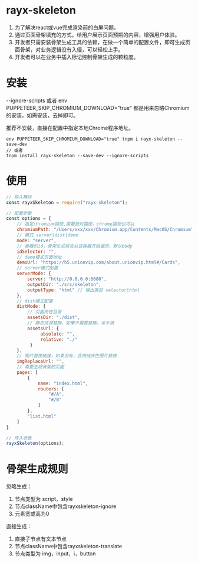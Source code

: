 # rayx-skeleton
1. 为了解决react或vue完成渲染前的白屏问题。
2. 通过页面骨架填充的方式，给用户展示页面预期的内容，增强用户体验。
3. 开发者只需安装骨架生成工具的依赖，在做一个简单的配置文件，即可生成页面骨架，对业务逻辑没有入侵，可以轻松上手。
4. 开发者可以在业务中插入标记控制骨架生成的颗粒度。

# 安装
--ignore-scripts 或者 env PUPPETEER_SKIP_CHROMIUM_DOWNLOAD="true" 都是用来忽略Chromium的安装，如需安装，去掉即可。

推荐不安装，直接在配置中指定本地Chrome程序地址。

```
env PUPPETEER_SKIP_CHROMIUM_DOWNLOAD="true" tnpm i rayx-skeleton --save-dev
// 或者
tnpm install rayx-skeleton --save-dev --ignore-scripts
```

# 使用

```javascript
// 导入模块
const rayxSkeleton = require("rayx-skeleton");

// 配置参数
const options = {
    // 指定chromium路径,需要绝对路径，chrome路径也可以
    chromiumPath: "/Users/xxx/xxx/Chromium.app/Contents/MacOS/Chromium",
    // 模式 server|dist|demo
    mode: "server",
    // 容器的id，骨架生成将会从该容器开始遍历，默认body
    idSelector: "",
    // demo模式页面地址
    demoUrl: "https://h5.unionvip.com/about.unionvip.html#/Cards",
    // server模式配置
    serverMode: {
        server: "http://0.0.0.0:8080",
        outputDir: "./src/skeleton",
        outputType: "html" // 输出类型 selector|html
    },
    // dist模式配置
    distMode: {
        // 页面所在目录
        assetsDir: "./dist",
        // 静态资源替换，如果不需要替换，可不填
        assetsUrl: {
             absolute: "",
             relative: "./"
         }
    },
    // 图片替换链接，如果没有，会用纯灰色图片替换
    imgReplaceUrl: "",
    // 需要生成骨架的页面
    pages: [
        {
            name: "index.html",
            routers: [
                "#/A",
                "#/B"
            ]
        },
        "list.html"
    ]
}

// 传入参数
rayxSkeleton(options);
```

# 骨架生成规则

忽略生成：
1. 节点类型为 script，style
3. 节点className中包含rayxskeleton-ignore
4. 元素宽或高为0

直接生成：
1. 直接子节点有文本节点
2. 节点className中包含rayxskeleton-translate
3. 节点类型为 img，input，i，button